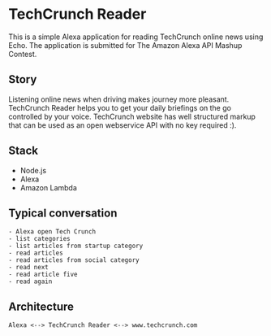# TechCrunch Reader

This is a simple Alexa application for reading TechCrunch online news using Echo. The application is submitted for The Amazon Alexa API Mashup Contest.

## Story

Listening online news when driving makes journey more pleasant. TechCrunch Reader helps you to get your daily briefings on the go controlled by your voice. TechCrunch website has well structured markup that can be used as an open webservice API with no key required :).  

## Stack

* Node.js
* Alexa
* Amazon Lambda 

## Typical conversation

```
- Alexa open Tech Crunch
- list categories
- list articles from startup category
- read articles
- read articles from social category
- read next
- read article five
- read again
```

## Architecture

```
Alexa <--> TechCrunch Reader <--> www.techcrunch.com
```